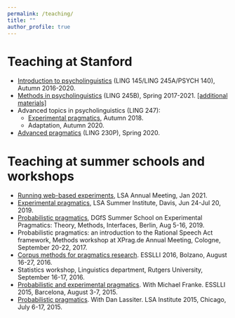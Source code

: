 ```yaml
---
permalink: /teaching/
title: ""
author_profile: true
---
```


# Teaching at Stanford

- [Introduction to psycholinguistics](https://canvas.stanford.edu/courses/124942) (LING 145/LING 245A/PSYCH 140), Autumn 2016-2020.
- [Methods in psycholinguistics](https://canvas.stanford.edu/courses/115658) (LING 245B), Spring 2017-2021. [\[additional materials\]](https://github.com/thegricean/LINGUIST245B)
- Advanced topics in psycholinguistics (LING 247):
	- [Experimental pragmatics](https://thegricean.github.io/xprag/), Autumn 2018.
	- Adaptation, Autumn 2020.
- [Advanced pragmatics](https://docs.google.com/document/d/1Hdrf9thDu8ZT97WLPIrGuce447J7-8bb4-P-0TxxOAw/edit?usp=sharing) (LING 230P), Spring 2020.

# Teaching at summer schools and workshops

- [Running web-based experiments](https://sebschu.github.io/web-based-experiments/), LSA Annual Meeting, Jan 2021.
- [Experimental pragmatics](https://docs.google.com/document/d/1urxD-TGjSe-5xAupO-9xJ4YO1uXGMsWBmSyzQ1WHyC0/edit?usp=sharing), LSA Summer Institute, Davis, Jun 24-Jul 20, 2019.
- [Probabilistic pragmatics](http://www.problang.org/), DGfS Summer School on Experimental Pragmatics: Theory, Methods, Interfaces, Berlin, Aug 5-16, 2019.
- Probabilistic pragmatics: an introduction to the Rational Speech Act framework, Methods workshop at XPrag.de Annual Meeting, Cologne, September 20-22, 2017.
- [Corpus methods for pragmatics research](https://thegricean.github.io/esslli2016_corpuspragmatics/). ESSLLI 2016, Bolzano, August 16-27, 2016.
- Statistics workshop, Linguistics department, Rutgers University, September 16-17, 2016.
- [Probabilistic and experimental pragmatics](https://sites.google.com/site/pepesslli2015/). With Michael Franke. ESSLLI 2015, Barcelona, August 3-7, 2015.
- [Probabilistic pragmatics](https://sites.google.com/site/probabilisticpragmatics/). With Dan Lassiter. LSA Institute 2015, Chicago, July 6-17, 2015.